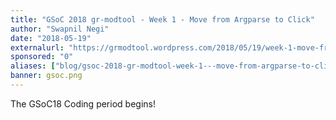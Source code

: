 ```yaml
---
title: "GSoC 2018 gr-modtool - Week 1 - Move from Argparse to Click"
author: "Swapnil Negi"
date: "2018-05-19"
externalurl: "https://grmodtool.wordpress.com/2018/05/19/week-1-move-from-argparse-to-click/"
sponsored: "0"
aliases: ["blog/gsoc-2018-gr-modtool-week-1---move-from-argparse-to-click"]
banner: gsoc.png
---
```

The GSoC18 Coding period begins!
<!--more-->

